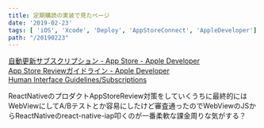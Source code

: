 ```yaml
---
title: 定期購読の実装で見たページ
date: '2019-02-23'
tags: [ 'iOS', 'Xcode', 'Deploy', 'AppStoreConnect', 'AppleDeveloper']
path: "/20190223"
---
```


[自動更新サブスクリプション - App Store - Apple Developer](https://developer.apple.com/jp/app-store/subscriptions/)  
[App Store Reviewガイドライン - Apple Developer](https://developer.apple.com/jp/app-store/review/guidelines/#subscriptions)  
[Human Interface Guidelines/Subscriptions](https://developer.apple.com/design/human-interface-guidelines/subscriptions/overview/)  

ReactNativeのプロダクトAppStoreReview対策をしていくうちに最終的にはWebViewにしてA/Bテストとか容易にしたけど審査通ったのでWebViewのJSからReactNativeのreact-native-iap叩くのが一番柔軟な課金周りな気がする？